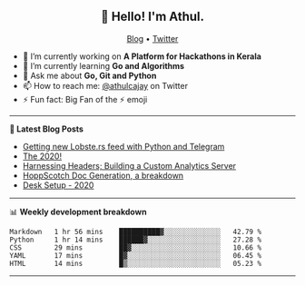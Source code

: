 <h2 align="center">👋 Hello! I'm Athul.</h2>
<p align="center">
  <a href="https://blog.athulcyriac.xyz">Blog</a> •
  <a href="https://twitter.com/athulcajay">Twitter</a>
</p>


- 🔭 I’m currently working on **A Platform for Hackathons in Kerala**
- 🌱 I’m currently learning **Go and Algorithms**
- 💬 Ask me about **Go, Git and Python**
- 📫 How to reach me: [@athulcajay](https://twitter.com/athulcajay) on Twitter
- ⚡ Fun fact: Big Fan of the :zap: emoji

-------

**📝 Latest Blog Posts**

<!-- BLOG-POST-LIST:START -->
- [Getting new Lobste.rs feed with Python and Telegram](https://blog.athulcyriac.xyz/lobsters_feed/)
- [The 2020!](https://blog.athulcyriac.xyz/2020/)
- [Harnessing Headers; Building a Custom Analytics Server](https://blog.athulcyriac.xyz/analytics_from_scratch/)
- [HoppScotch Doc Generation, a breakdown](https://blog.athulcyriac.xyz/hopp-gen/)
- [Desk Setup - 2020](https://blog.athulcyriac.xyz/desk-2020/)
<!-- BLOG-POST-LIST:END -->

-------

📊 **Weekly development breakdown**
<!--START_SECTION:waka-->
```text
Markdown   1 hr 56 mins    ██████████▓░░░░░░░░░░░░░░   42.79 % 
Python     1 hr 14 mins    ██████▓░░░░░░░░░░░░░░░░░░   27.28 % 
CSS        29 mins         ██▓░░░░░░░░░░░░░░░░░░░░░░   10.66 % 
YAML       17 mins         █▓░░░░░░░░░░░░░░░░░░░░░░░   06.45 % 
HTML       14 mins         █▒░░░░░░░░░░░░░░░░░░░░░░░   05.23 % 
```
<!--END_SECTION:waka-->

-------
